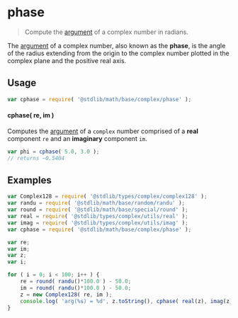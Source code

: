 # phase

> Compute the [argument][complex-number-argument] of a complex number in radians.


<section class="intro">

The [argument][complex-number-argument] of a complex number, also known as the __phase__, is the angle of the radius extending from the origin to the complex number plotted in the complex plane and the positive real axis.

</section>

<!-- /.intro -->


<section class="usage">

## Usage

``` javascript
var cphase = require( '@stdlib/math/base/complex/phase' );
```

#### cphase( re, im )

Computes the [argument][complex-number-argument] of a `complex` number comprised of a __real__ component `re` and an __imaginary__ component `im`.

``` javascript
var phi = cphase( 5.0, 3.0 );
// returns ~0.5404
```

</section>

<!-- /.usage -->


<section class="examples">

## Examples

``` javascript
var Complex128 = require( '@stdlib/types/complex/complex128' );
var randu = require( '@stdlib/math/base/random/randu' );
var round = require( '@stdlib/math/base/special/round' );
var real = require( '@stdlib/types/complex/utils/real' );
var imag = require( '@stdlib/types/complex/utils/imag' );
var cphase = require( '@stdlib/math/base/complex/phase' );

var re;
var im;
var z;
var i;

for ( i = 0; i < 100; i++ ) {
    re = round( randu()*100.0 ) - 50.0;
    im = round( randu()*100.0 ) - 50.0;
    z = new Complex128( re, im );
    console.log( 'arg(%s) = %d', z.toString(), cphase( real(z), imag(z) ) );
}
```

</section>

<!-- /.examples -->


<section class="links">

[complex-number-argument]: https://en.wikipedia.org/wiki/Argument_%28complex_analysis%29

</section>

<!-- /.links -->
